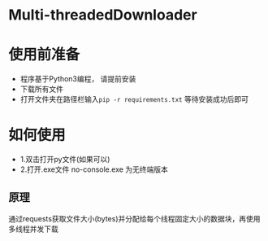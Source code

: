 # Multi-threadedDownloader
# 使用前准备

- 程序基于Python3编程， 请提前安装
- 下载所有文件
- 打开文件夹在路径栏输入`pip -r requirements.txt` 等待安装成功后即可

# 如何使用
- 1.双击打开py文件(如果可以)
- 2.打开.exe文件 no-console.exe 为无终端版本

## 原理
通过requests获取文件大小(bytes)并分配给每个线程固定大小的数据块，再使用多线程并发下载





